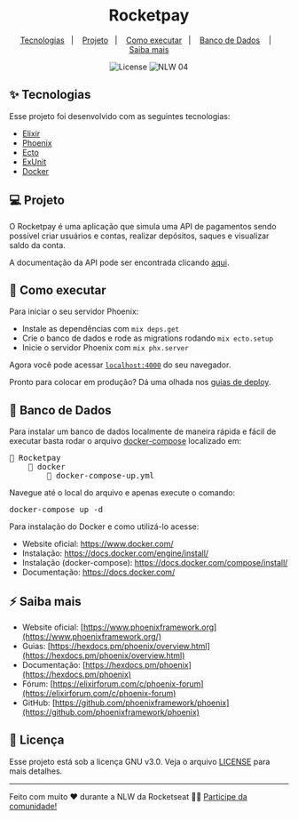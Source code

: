 <h1 align="center">Rocketpay</h1>

<p align="center">
  <a href="#-tecnologias">Tecnologias</a>&nbsp;&nbsp;&nbsp;|&nbsp;&nbsp;&nbsp;
  <a href="#-projeto">Projeto</a>&nbsp;&nbsp;&nbsp;|&nbsp;&nbsp;&nbsp;
  <a href="#-como-executar">Como executar</a>&nbsp;&nbsp;&nbsp;|&nbsp;&nbsp;&nbsp;
  <a href="#-banco-de-dados">Banco de Dados</a> &nbsp;&nbsp;&nbsp;|&nbsp;&nbsp;&nbsp;
  <a href="#%EF%B8%8F-saiba-mais">Saiba mais</a>
</p>

<p align="center">
  <img alt="License" src="https://img.shields.io/static/v1?label=license&message=GNU&color=8257E5&labelColor=000000">

 <img src="https://img.shields.io/static/v1?label=NLW&message=04&color=8257E5&labelColor=000000" alt="NLW 04" />
</p>

## ✨ Tecnologias

Esse projeto foi desenvolvido com as seguintes tecnologias:

- [Elixir](https://github.com/elixir-lang/elixir)
- [Phoenix](https://github.com/phoenixframework/phoenix)
- [Ecto](https://github.com/elixir-ecto/ecto)
- [ExUnit](https://github.com/elixir-lang/elixir/blob/master/lib/ex_unit/lib/ex_unit.ex)
- [Docker](https://github.com/docker/cli)

## 💻 Projeto

O Rocketpay é uma aplicação que simula uma API de pagamentos sendo possível criar usuários e contas, realizar depósitos, saques e visualizar saldo da conta.

A documentação da API pode ser encontrada clicando [aqui](https://documenter.getpostman.com/view/11824356/TWDfDYyn).

## 🚀 Como executar

Para iniciar o seu servidor Phoenix:

- Instale as dependências com `mix deps.get`
- Crie o banco de dados e rode as migrations rodando `mix ecto.setup`
- Inicie o servidor Phoenix com `mix phx.server`

Agora você pode acessar [`localhost:4000`](http://localhost:4000) do seu navegador.

Pronto para colocar em produção? Dá uma olhada nos [guias de deploy](https://hexdocs.pm/phoenix/deployment.html).

## 🐋 Banco de Dados

Para instalar um banco de dados localmente de maneira rápida e fácil de executar basta rodar o arquivo <a href="https://github.com/GabrielSaliba/rocketpay/blob/main/docker/docker-compose.yml" >docker-compose</a> localizado em:

<pre>
📂 Rocketpay
    📂 docker
        📃 docker-compose-up.yml
</pre>

Navegue até o local do arquivo e apenas execute o comando: 
<pre>docker-compose up -d</pre>


Para instalação do Docker e como utilizá-lo acesse:
- Website oficial: https://www.docker.com/ 
- Instalação: https://docs.docker.com/engine/install/
- Instalação (docker-compose): https://docs.docker.com/compose/install/
- Documentação: https://docs.docker.com/

## ⚡️ Saiba mais

- Website oficial: [https://www.phoenixframework.org](https://www.phoenixframework.org/)
- Guias: [https://hexdocs.pm/phoenix/overview.html](https://hexdocs.pm/phoenix/overview.html)
- Documentação: [https://hexdocs.pm/phoenix](https://hexdocs.pm/phoenix)
- Fórum: [https://elixirforum.com/c/phoenix-forum](https://elixirforum.com/c/phoenix-forum)
- GitHub: [https://github.com/phoenixframework/phoenix](https://github.com/phoenixframework/phoenix)

## 📄 Licença

Esse projeto está sob a licença GNU v3.0. Veja o arquivo [LICENSE](LICENSE.md) para mais detalhes.

---

Feito com muito ❤️ durante a NLW da Rocketseat 👋🏻 [Participe da comunidade!](https://discordapp.com/invite/gCRAFhc)